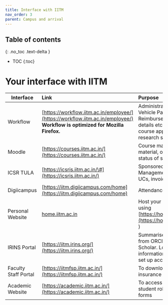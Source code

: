 ```yaml
---
title: Interface with IITM
nav_order: 3
parent: Campus and arrival
---
```

## Table of contents
{: .no_toc .text-delta } 
* TOC
{:toc}


# Your interface with IITM

| Interface | Link | Purpose |
| ----- | :---- | :---- |
| Workflow | [https://workflow.iitm.ac.in/employee/](https://workflow.iitm.ac.in/employee/) **Workflow is optimized for Mozilla Firefox.**   | Administration: Leaves, Housing & Vehicle Pass, Travel, CPDA, Purchase & Reimbursement, Insurance, Dependent details etc. Academics: Grade upload, course approval, new course proposal, research scholar info, etc.  |
| Moodle | [https://courses.iitm.ac.in/](https://courses.iitm.ac.in/) | Course management- share course material, online submissions, & check the status of submissions |
| ICSR TULA | [https://icsris.iitm.ac.in/\#](https://icsris.iitm.ac.in/) | Sponsored & Consultancy Projects Management: project staff appointments, UCs, invoice, SE, imprest account etc.  |
| Digiicampus | [https://iitm.digiicampus.com/home](https://iitm.digiicampus.com/home) | Attendance |
| Personal Website | [home.iitm.ac.in](http://home.iitm.ac.in)  | Host your personal website. (Set up using [https://home.iitm.ac.in/home/index.html](https://home.iitm.ac.in/home/index.html) ) |
| IRINS Portal | [https://iitm.irins.org/](https://iitm.irins.org/) | Summarises your scholarly activities from ORCID, Scopus, and Google Scholar. Login to edit/ update information.  Contact librarian: 4951 to set up account |
| Faculty Staff Portal | [https://iitmfsp.iitm.ac.in/](https://iitmfsp.iitm.ac.in/)  | To download payslips, Form 16, and insurance card |
| Academic Website | [https://academic.iitm.ac.in/](https://academic.iitm.ac.in/) | To access information on courses, student roll list, academic circulars and forms |